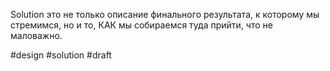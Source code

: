 Solution это не только описание финального результата, к которому мы стремимся, но и то, КАК мы собираемся туда прийти, что не маловажно. 

#design #solution
#draft